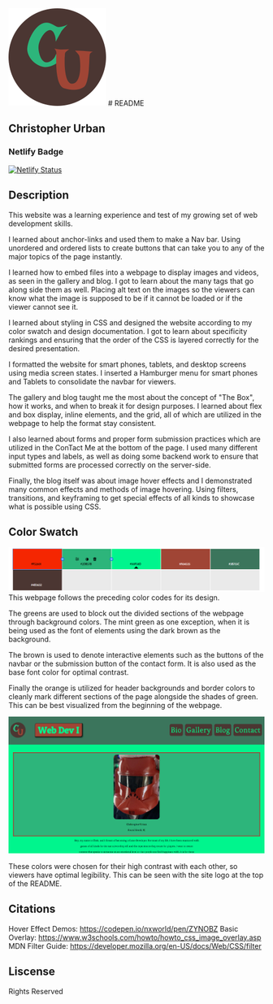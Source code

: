 <img src="./img/Favicon.svg">
# README

## Christopher Urban

### Netlify Badge
[![Netlify Status](https://api.netlify.com/api/v1/badges/727018ed-6aea-41bc-98d6-18a5ae31e7f3/deploy-status)](https://app.netlify.com/sites/about-me-curban2336/deploys)

## Description
This website was a learning experience and test of my growing set of web development skills. 

I learned about anchor-links and used them to make a Nav bar. Using unordered and ordered lists to create buttons that can take you to any of the major topics of the page instantly.

I learned how to embed files into a webpage to display images and videos, as seen in the gallery and blog. I got to learn about the many tags that go along side them as well. Placing alt text on the images so the viewers can know what the image is supposed to be if it cannot be loaded or if the viewer cannot see it. 

I learned about styling in CSS and designed the website according to my color swatch and design documentation. I got to learn about specificity rankings and ensuring that the order of the CSS is layered correctly for the desired presentation.

I formatted the website for smart phones, tablets, and desktop screens using media screen states. I inserted a Hamburger menu for smart phones and Tablets to consolidate the navbar for viewers.

The gallery and blog taught me the most about the concept of "The Box", how it works, and when to break it for design purposes. I learned about flex and box display, inline elements, and the grid, all of which are utilized in the webpage to help the format stay consistent.

I also learned about forms and proper form submission practices which are utilized in the ConTact Me at the bottom of the page. I used many different input types and labels, as well as doing some backend work to ensure that submitted forms are processed correctly on the server-side.

Finally, the blog itself was about image hover effects and I demonstrated many common effects and methods of image hovering. Using filters, transitions, and keyframing to get special effects of all kinds to showcase what is possible using CSS. 

## Color Swatch
<img src="./img/ColorSwatch.png">
This webpage follows the preceding color codes for its design. 

The greens are used to block out the divided sections of the webpage through background colors. The mint green as one exception, when it is being used as the font of elements using the dark brown as the background. 

The brown is used to denote interactive elements such as the buttons of the navbar or the submission button of the contact form. It is also used as the base font color for optimal contrast. 

Finally the orange is utilized for header backgrounds and border colors to cleanly mark different sections of the page alongside the shades of green. This can be best visualized from the beginning of the webpage.

<img src="./img/colorDemo.png">

These colors were chosen for their high contrast with each other, so viewers have optimal legibility. This can be seen with the site logo at the top of the README.

## Citations
Hover Effect Demos: https://codepen.io/nxworld/pen/ZYNOBZ
Basic Overlay: https://www.w3schools.com/howto/howto_css_image_overlay.asp
MDN Filter Guide: https://developer.mozilla.org/en-US/docs/Web/CSS/filter 

## Liscense
Rights Reserved